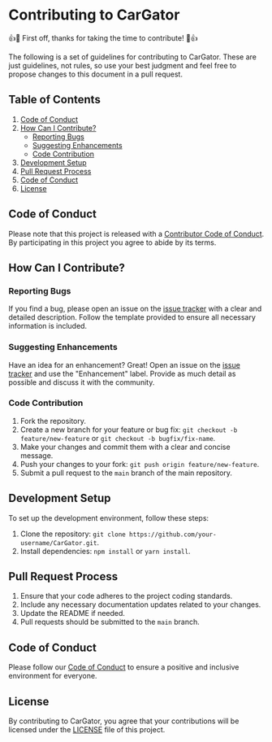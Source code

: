 # Contributing to CarGator

👍🎉 First off, thanks for taking the time to contribute! 🎉👍

The following is a set of guidelines for contributing to CarGator. These are just guidelines, not rules, so use your best judgment and feel free to propose changes to this document in a pull request.

## Table of Contents

1. [Code of Conduct](#code-of-conduct)
2. [How Can I Contribute?](#how-can-i-contribute)
    - [Reporting Bugs](#reporting-bugs)
    - [Suggesting Enhancements](#suggesting-enhancements)
    - [Code Contribution](#code-contribution)
3. [Development Setup](#development-setup)
4. [Pull Request Process](#pull-request-process)
5. [Code of Conduct](#code-of-conduct)
6. [License](#license)

## Code of Conduct

Please note that this project is released with a [Contributor Code of Conduct](CODE_OF_CONDUCT.md). By participating in this project you agree to abide by its terms.

## How Can I Contribute?

### Reporting Bugs

If you find a bug, please open an issue on the [issue tracker](link-to-issue-tracker) with a clear and detailed description. Follow the template provided to ensure all necessary information is included.

### Suggesting Enhancements

Have an idea for an enhancement? Great! Open an issue on the [issue tracker](link-to-issue-tracker) and use the "Enhancement" label. Provide as much detail as possible and discuss it with the community.

### Code Contribution

1. Fork the repository.
2. Create a new branch for your feature or bug fix: `git checkout -b feature/new-feature` or `git checkout -b bugfix/fix-name`.
3. Make your changes and commit them with a clear and concise message.
4. Push your changes to your fork: `git push origin feature/new-feature`.
5. Submit a pull request to the `main` branch of the main repository.

## Development Setup

To set up the development environment, follow these steps:

1. Clone the repository: `git clone https://github.com/your-username/CarGator.git`.
2. Install dependencies: `npm install` or `yarn install`.

## Pull Request Process

1. Ensure that your code adheres to the project coding standards.
2. Include any necessary documentation updates related to your changes.
3. Update the README if needed.
4. Pull requests should be submitted to the `main` branch.

## Code of Conduct

Please follow our [Code of Conduct](CODE_OF_CONDUCT.md) to ensure a positive and inclusive environment for everyone.

## License

By contributing to CarGator, you agree that your contributions will be licensed under the [LICENSE](LICENSE) file of this project.
